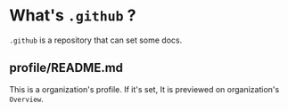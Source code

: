 # What's `.github` ?
`.github` is a repository that can set some docs.

## profile/README.md
  This is a organization's profile. If it's set, It is previewed on organization's `Overview`.

